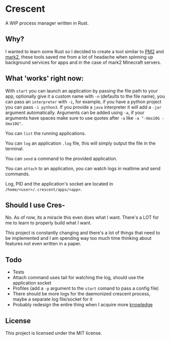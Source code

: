# Crescent

A WIP process manager written in Rust.

## Why?

I wanted to learn some Rust so I decided to create a tool similar to [PM2](https://pm2.keymetrics.io/) and [mark2](https://github.com/mark2devel/mark2), these tools saved me from a lot of headache when spinning up background services for apps and in the case of mark2 Minecraft servers.

## What 'works' right now:

With `start` you can launch an application by passing the file path to your app, optionally give it a custom name with `-n` (defaults to the file name), you can pass an `interpreter` with `-i`, for example, if you have a python project you can pass `-i python3`. If you provide a `java` interpreter it will add a `-jar` argument automatically. Arguments can be added using `-a`, if your arguments have spaces make sure to use quotes after `-a` like `-a "-Xms10G -Xmx10G"`.

You can `list` the running applications.

You can `log` an application `.log` file, this will simply output the file in the terminal.

You can `send` a command to the provided application.

You can `attach` to an application, you can watch logs in realtime and send commands.

Log, PID and the application's socket are located in `/home/<user>/.crescent/apps/<app>`.

## Should I use Cres-

No. As of now, its a miracle this even does what I want. There's a LOT for me to learn to properly build what I want.

This project is constantly changing and there's a lot of things that need to be implemented and I am spending way too much time thinking about features not even written in a paper.

## Todo

-   Tests
-   Attach command uses tail for watching the log, should use the application socket
-   Profiles (add a `-p` argument to the `start` comand to pass a config file)
-   There should be more logs for the daemonized crescent process, maybe a separate log file/socket for it
-   Probably redesign the entire thing when I acquire more [knowledge](https://www.youtube.com/watch?v=jksPhQhJRoc)

## License

This project is licensed under the MIT license.
